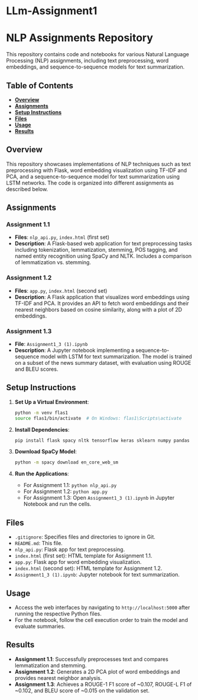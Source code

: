 # LLm-Assignment1




# NLP Assignments Repository

This repository contains code and notebooks for various Natural Language Processing (NLP) assignments, including text preprocessing, word embeddings, and sequence-to-sequence models for text summarization.

## Table of Contents
- [****Overview****](#overview)
- [****Assignments****](#assignments)
- [****Setup Instructions****](#setup-instructions)
- [****Files****](#files)
- [****Usage****](#usage)
- [****Results****](#results)


## Overview
This repository showcases implementations of NLP techniques such as text preprocessing with Flask, word embedding visualization using TF-IDF and PCA, and a sequence-to-sequence model for text summarization using LSTM networks. The code is organized into different assignments as described below.

## Assignments
### Assignment 1.1
- ****Files****: `nlp_api.py`, `index.html` (first set)
- ****Description****: A Flask-based web application for text preprocessing tasks including tokenization, lemmatization, stemming, POS tagging, and named entity recognition using SpaCy and NLTK. Includes a comparison of lemmatization vs. stemming.

### Assignment 1.2
- ****Files****: `app.py`, `index.html` (second set)
- ****Description****: A Flask application that visualizes word embeddings using TF-IDF and PCA. It provides an API to fetch word embeddings and their nearest neighbors based on cosine similarity, along with a plot of 2D embeddings.

### Assignment 1.3
- ****File****: `Assignment1_3 (1).ipynb`
- ****Description****: A Jupyter notebook implementing a sequence-to-sequence model with LSTM for text summarization. The model is trained on a subset of the news summary dataset, with evaluation using ROUGE and BLEU scores.

## Setup Instructions


1. ****Set Up a Virtual Environment****:
   ```bash
   python -m venv flas1
   source flas1/bin/activate  # On Windows: flas1\Scripts\activate
   ```

2. ****Install Dependencies****:
   ```bash
   pip install flask spacy nltk tensorflow keras sklearn numpy pandas matplotlib seaborn scikit-learn rouge-score
   ```

3. ****Download SpaCy Model****:
   ```bash
   python -m spacy download en_core_web_sm
   ```

3. ****Run the Applications****:
   - For Assignment 1.1: `python nlp_api.py`
   - For Assignment 1.2: `python app.py`
   - For Assignment 1.3: Open `Assignment1_3 (1).ipynb` in Jupyter Notebook and run the cells.

## Files
- `.gitignore`: Specifies files and directories to ignore in Git.
- `README.md`: This file.
- `nlp_api.py`: Flask app for text preprocessing.
- `index.html` (first set): HTML template for Assignment 1.1.
- `app.py`: Flask app for word embedding visualization.
- `index.html` (second set): HTML template for Assignment 1.2.
- `Assignment1_3 (1).ipynb`: Jupyter notebook for text summarization.

## Usage
- Access the web interfaces by navigating to `http://localhost:5000` after running the respective Python files.
- For the notebook, follow the cell execution order to train the model and evaluate summaries.

## Results
- ****Assignment 1.1****: Successfully preprocesses text and compares lemmatization and stemming.
- ****Assignment 1.2****: Generates a 2D PCA plot of word embeddings and provides nearest neighbor analysis.
- ****Assignment 1.3****: Achieves a ROUGE-1 F1 score of ~0.107, ROUGE-L F1 of ~0.102, and BLEU score of ~0.015 on the validation set.


